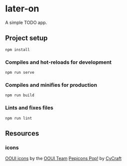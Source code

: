 # later-on

A simple TODO app.

## Project setup
```
npm install
```

### Compiles and hot-reloads for development
```
npm run serve
```

### Compiles and minifies for production
```
npm run build
```

### Lints and fixes files
```
npm run lint
```

## Resources

### icons

[OOUI icons](https://icon-sets.iconify.design/ooui/) by the [OOUI Team](https://github.com/wikimedia/oojs-ui)
[Pepicons Pop!](https://icon-sets.iconify.design/pepicons-pop/) by [CyCraft](https://github.com/CyCraft/pepicons)
